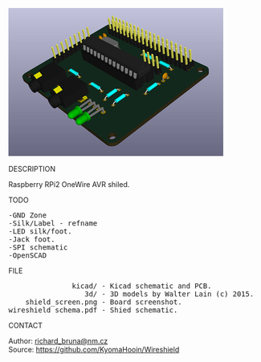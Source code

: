 ![Shield](https://github.com/KyomaHooin/Wireshield/raw/master/shield_screen.png "screenshot")

DESCRIPTION

Raspberry RPi2 OneWire AVR shiled.

TODO
<pre>
-GND Zone
-Silk/Label - refname
-LED silk/foot.
-Jack foot.
-SPI schematic
-OpenSCAD
</pre>
FILE
<pre>
               kicad/ - Kicad schematic and PCB.
                  3d/ - 3D models by Walter Lain (c) 2015.
    shield_screen.png - Board screenshot.
wireshield_schema.pdf - Shied schematic.
</pre>
CONTACT

Author: richard_bruna@nm.cz<br>
Source: https://github.com/KyomaHooin/Wireshield

